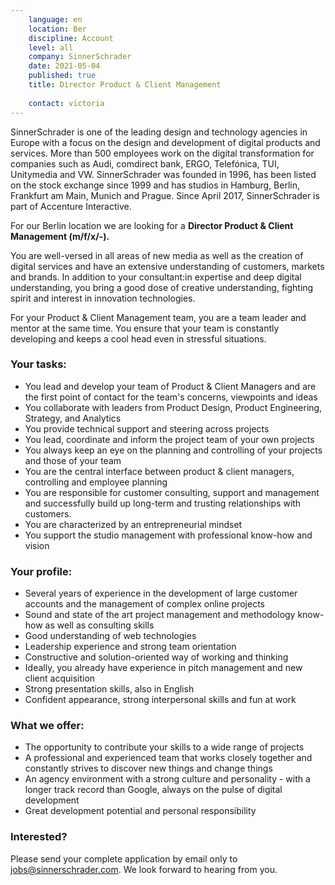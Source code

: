 ```yaml
---
    language: en
    location: Ber
    discipline: Account
    level: all
    company: SinnerSchrader
    date: 2021-05-04
    published: true
    title: Director Product & Client Management
    
    contact: victoria
---
```


SinnerSchrader is one of the leading design and technology agencies in Europe with a focus on the design and development of digital products and services. More than 500 employees work on the digital transformation for companies such as Audi, comdirect bank, ERGO, Telefónica, TUI, Unitymedia and VW. SinnerSchrader was founded in 1996, has been listed on the stock exchange since 1999 and has studios in Hamburg, Berlin, Frankfurt am Main, Munich and Prague. Since April 2017, SinnerSchrader is part of Accenture Interactive.
 
For our Berlin location we are looking for a **Director Product & Client Management (m/f/x/-).**

You are well-versed in all areas of new media as well as the creation of digital services and have an extensive understanding of customers, markets and brands. In addition to your consultant:in expertise and deep digital understanding, you bring a good dose of creative understanding, fighting spirit and interest in innovation technologies.

For your Product & Client Management team, you are a team leader and mentor at the same time. You ensure that your team is constantly developing and keeps a cool head even in stressful situations.

### Your tasks:

- You lead and develop your team of Product & Client Managers and are the first point of contact for the team's concerns, viewpoints and ideas
- You collaborate with leaders from Product Design, Product Engineering, Strategy, and Analytics
- You provide technical support and steering across projects
- You lead, coordinate and inform the project team of your own projects
- You always keep an eye on the planning and controlling of your projects and those of your team
- You are the central interface between product & client managers, controlling and employee planning
- You are responsible for customer consulting, support and management and successfully build up long-term and trusting relationships with customers.
- You are characterized by an entrepreneurial mindset
- You support the studio management with professional know-how and vision

### Your profile:

- Several years of experience in the development of large customer accounts and the management of complex online projects
- Sound and state of the art project management and methodology know-how as well as consulting skills
- Good understanding of web technologies
- Leadership experience and strong team orientation
- Constructive and solution-oriented way of working and thinking
- Ideally, you already have experience in pitch management and new client acquisition
- Strong presentation skills, also in English
- Confident appearance, strong interpersonal skills and fun at work

### What we offer:

- The opportunity to contribute your skills to a wide range of projects
- A professional and experienced team that works closely together and constantly strives to discover new things and change things
- An agency environment with a strong culture and personality - with a longer track record than Google, always on the pulse of digital development
- Great development potential and personal responsibility

### Interested?

Please send your complete application by email only to <jobs@sinnerschrader.com>. We look forward to hearing from you.

